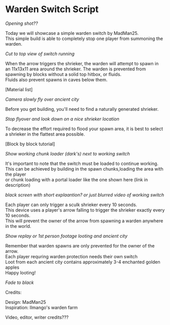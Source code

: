 # Warden Switch Script

*Opening shot??*

Today we will showcase a simple warden switch by MadMan25.  
This simple build is able to completely stop one player from summoning the warden.  

*Cut to top view of switch running*

When the arrow triggers the shrieker, the warden will attempt to spawn in an 11x13x11 area around the shrieker.
The warden is prevented from spawning by blocks without a solid top hitbox, or fluids.  
Fluids also prevent spawns in caves below them.

[Material list]

*Camera slowly fly over ancient city*

Before you get building, you'll need to find a naturally generated shrieker.

*Stop flyover and look down on a nice shrieker location*

To decrease the effort required to flood your spawn area, it is best to select a shrieker in the flattest area possible.

[Block by block tutorial]

*Show working chunk loader (dark's) next to working switch*

It's important to note that the switch must be loaded to continue working.  
This can be achieved by building in the spawn chunks,loading the area with the player  
or chunk loading with a portal loader like the one shown here (link in description)

*black screen with short explaantion? or just blurred video of working switch*

Each player can only trigger a sculk shrieker every 10 seconds.  
This device uses a player's arrow falling to trigger the shrieker exactly every 10 seconds.  
This will prevent the owner of the arrow from spawning a warden anywhere in the world.  

*Show replay or 1st person footage looting and ancient city*

Remember that warden spawns are only prevented for the owner of the arrow.  
Each player requring warden protection needs their own switch  
Loot from each ancient city contains approximately 3-4 enchanted golden apples  
Happy looting!

*Fade to black*

Credits:

Design: MadMan25  
Inspiration: Ilmango's warden farm

Video, editor, writer credits???
